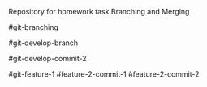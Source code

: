 Repository for homework task Branching and Merging 

#git-branching

#git-develop-branch

#git-develop-commit-2






#git-feature-1
#feature-2-commit-1
#feature-2-commit-2
